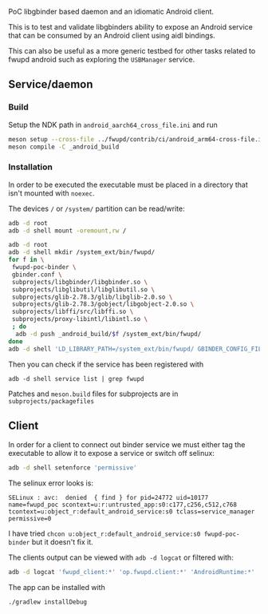 PoC libgbinder based daemon and an idiomatic Android client.

This is to test and validate libgbinders ability to expose an Android service that can be consumed by an Android client using aidl bindings.

This can also be useful as a more generic testbed for other tasks related to fwupd android such as exploring the `USBManager` service.

## Service/daemon

### Build

Setup the NDK path in `android_aarch64_cross_file.ini` and run
```bash
meson setup --cross-file ../fwupd/contrib/ci/android_arm64-cross-file.ini _android_build
meson compile -C _android_build
```

### Installation

In order to be executed the executable must be placed in a directory that isn't mounted with `noexec`.

The devices `/` or `/system/` partition can be read/write:
```bash
adb -d root
adb -d shell mount -oremount,rw /
```

```bash
adb -d root
adb -d shell mkdir /system_ext/bin/fwupd/
for f in \
 fwupd-poc-binder \
 gbinder.conf \
 subprojects/libgbinder/libgbinder.so \
 subprojects/libglibutil/libglibutil.so \
 subprojects/glib-2.78.3/glib/libglib-2.0.so \
 subprojects/glib-2.78.3/gobject/libgobject-2.0.so \
 subprojects/libffi/src/libffi.so \
 subprojects/proxy-libintl/libintl.so \
 ; do 
  adb -d push _android_build/$f /system_ext/bin/fwupd/
done
adb -d shell 'LD_LIBRARY_PATH=/system_ext/bin/fwupd/ GBINDER_CONFIG_FILE=/system_ext/bin/fwupd/gbinder.conf /system_ext/bin/fwupd/fwupd-poc-binder'
```

Then you can check if the service has been registered with
```
adb -d shell service list | grep fwupd
```

Patches and `meson.build` files for subprojects are in `subprojects/packagefiles`

## Client

In order for a client to connect out binder service we must either tag the executable to allow it to expose a service or switch off selinux:

```bash
adb -d shell setenforce 'permissive'
```

The selinux error looks is:
```
SELinux : avc:  denied  { find } for pid=24772 uid=10177 name=fwupd_poc scontext=u:r:untrusted_app:s0:c177,c256,c512,c768 tcontext=u:object_r:default_android_service:s0 tclass=service_manager permissive=0
```

I have tried `chcon u:object_r:default_android_service:s0 fwupd-poc-binder` but it doesn't fix it.

The clients output can be viewed with `adb -d logcat` or filtered with:
```bash
adb -d logcat 'fwupd_client:*' 'op.fwupd.client:*' 'AndroidRuntime:*' 'TransactionExecutor:*' 'SELinux:*' '*:S'
```

The app can be installed with
```bash
./gradlew installDebug
```
